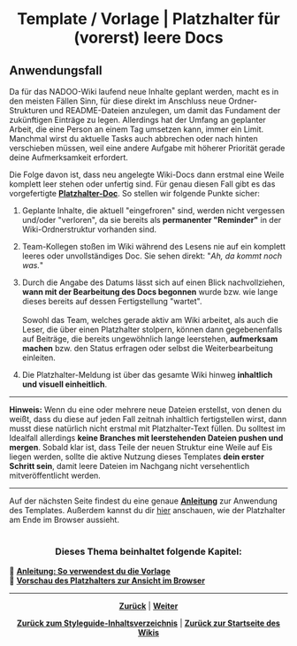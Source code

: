 # <p align="center">Template / Vorlage | Platzhalter für (vorerst) leere Docs</p>

## Anwendungsfall

Da für das NADOO-Wiki laufend neue Inhalte geplant werden, macht es in den meisten Fällen Sinn, für diese direkt im Anschluss neue Ordner-Strukturen und README-Dateien anzulegen, um damit das Fundament der zukünftigen Einträge zu legen. Allerdings hat der Umfang an geplanter Arbeit, die eine Person an einem Tag umsetzen kann, immer ein Limit. Manchmal wirst du aktuelle Tasks auch abbrechen oder nach hinten verschieben müssen, weil eine andere Aufgabe mit höherer Priorität gerade deine Aufmerksamkeit erfordert.

Die Folge davon ist, dass neu angelegte Wiki-Docs dann erstmal eine Weile komplett leer stehen oder unfertig sind. Für genau diesen Fall gibt es das vorgefertigte [**Platzhalter-Doc**](/docs/00-willkommen/03-styleguide/00-platzhalter/01-anleitung/README.md/#die-vorlage---diesen-part-bitte-kopieren-und-in-neue-dokumente-übertragen). So stellen wir folgende Punkte sicher:

1. Geplante Inhalte, die aktuell "eingefroren" sind, werden nicht vergessen und/oder "verloren", da sie bereits als **permanenter "Reminder"** in der Wiki-Ordnerstruktur vorhanden sind.

2. Team-Kollegen stoßen im Wiki während des Lesens nie auf ein komplett leeres oder unvollständiges Doc. Sie sehen direkt: "_Ah, da kommt noch was._"

3. Durch die Angabe des Datums lässt sich auf einen Blick nachvollziehen, **wann mit der Bearbeitung des Docs begonnen** wurde bzw. wie lange dieses bereits auf dessen Fertigstellung "wartet". <br> <br>
   Sowohl das Team, welches gerade aktiv am Wiki arbeitet, als auch die Leser, die über einen Platzhalter stolpern, können dann gegebenenfalls auf Beiträge, die bereits ungewöhnlich lange leerstehen, **aufmerksam machen** bzw. den Status erfragen oder selbst die Weiterbearbeitung einleiten.

4. Die Platzhalter-Meldung ist über das gesamte Wiki hinweg **inhaltlich und visuell einheitlich**.

---

**Hinweis:** Wenn du eine oder mehrere neue Dateien erstellst, von denen du weißt, dass du diese auf jeden Fall zeitnah inhaltlich fertigstellen wirst, dann musst diese natürlich nicht erstmal mit Platzhalter-Text füllen. Du solltest im Idealfall allerdings **keine Branches mit leerstehenden Dateien pushen und mergen**. Sobald klar ist, dass Teile der neuen Struktur eine Weile auf Eis liegen werden, sollte die aktive Nutzung dieses Templates **dein erster Schritt sein**, damit leere Dateien im Nachgang nicht versehentlich mitveröffentlicht werden.

---

Auf der nächsten Seite findest du eine genaue [**Anleitung**](/docs/00-willkommen/03-styleguide/00-platzhalter/01-anleitung/README.md) zur Anwendung des Templates. Außerdem kannst du dir [hier](/docs/00-willkommen/03-styleguide/00-platzhalter/02-vorschau/README.md) anschauen, wie der Platzhalter am Ende im Browser aussieht.

#

### <p align="center">Dieses Thema beinhaltet folgende Kapitel:</p>

🔹 [**Anleitung: So verwendest du die Vorlage**](/docs/00-willkommen/03-styleguide/00-platzhalter/01-anleitung/README.md) <br>
🔹 [**Vorschau des Platzhalters zur Ansicht im Browser**](/docs/00-willkommen/03-styleguide/00-platzhalter/02-vorschau/README.md)


---

<p align="center">
<a href="/docs/00-willkommen/03-styleguide/README.md"><strong>Zurück</strong></a> | 
<a href="/docs/00-willkommen/03-styleguide/00-platzhalter/01-anleitung/README.md"><strong>Weiter</strong></a>
</p>

<p align="center">
<a href="/docs/00-willkommen/03-styleguide/README.md/#inhaltsverzeichnis"><strong>Zurück zum Styleguide-Inhaltsverzeichnis</strong></a> | <a href="/docs/00-willkommen/README.md"><strong>Zurück zur Startseite des Wikis</strong></a>
</p>